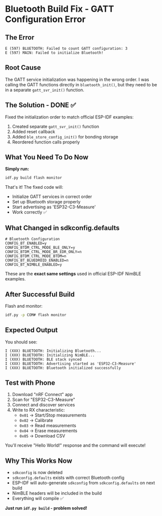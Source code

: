 # Bluetooth Build Fix - GATT Configuration Error

## The Error
```
E (597) BLUETOOTH: Failed to count GATT configuration: 3
E (597) MAIN: Failed to initialize Bluetooth!
```

## Root Cause
The GATT service initialization was happening in the wrong order. I was calling the GATT functions directly in `bluetooth_init()`, but they need to be in a separate `gatt_svr_init()` function.

## The Solution - DONE ✅
Fixed the initialization order to match official ESP-IDF examples:
1. Created separate `gatt_svr_init()` function
2. Added reset callback
3. Added `ble_store_config_init()` for bonding storage
4. Reordered function calls properly

## What You Need To Do Now

**Simply run:**
```bash
idf.py build flash monitor
```

That's it! The fixed code will:
- Initialize GATT services in correct order
- Set up Bluetooth storage properly
- Start advertising as 'ESP32-C3-Measure'
- Work correctly ✅

## What Changed in sdkconfig.defaults

```
# Bluetooth Configuration
CONFIG_BT_ENABLED=y
CONFIG_BTDM_CTRL_MODE_BLE_ONLY=y
CONFIG_BTDM_CTRL_MODE_BR_EDR_ONLY=n
CONFIG_BTDM_CTRL_MODE_BTDM=n
CONFIG_BT_BLUEDROID_ENABLED=n
CONFIG_BT_NIMBLE_ENABLED=y
```

These are the **exact same settings** used in official ESP-IDF NimBLE examples.

## After Successful Build

Flash and monitor:
```bash
idf.py -p COM# flash monitor
```

## Expected Output

You should see:
```
I (XXX) BLUETOOTH: Initializing Bluetooth...
I (XXX) BLUETOOTH: Initializing NimBLE...
I (XXX) BLUETOOTH: BLE stack synced
I (XXX) BLUETOOTH: Advertising started as 'ESP32-C3-Measure'
I (XXX) BLUETOOTH: Bluetooth initialized successfully
```

## Test with Phone

1. Download "nRF Connect" app
2. Scan for "ESP32-C3-Measure"
3. Connect and discover services
4. Write to RX characteristic:
   - `0x01` → Start/Stop measurements
   - `0x02` → Calibrate
   - `0x03` → Read measurements
   - `0x04` → Erase measurements
   - `0x05` → Download CSV

You'll receive "Hello World!" response and the command will execute!

## Why This Works Now

- `sdkconfig` is now deleted
- `sdkconfig.defaults` exists with correct Bluetooth config
- ESP-IDF will auto-generate `sdkconfig` from `sdkconfig.defaults` on next build
- NimBLE headers will be included in the build
- Everything will compile ✅

**Just run `idf.py build` - problem solved!**
